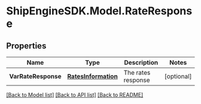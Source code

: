 # ShipEngineSDK.Model.RateResponse

## Properties

Name | Type | Description | Notes
------------ | ------------- | ------------- | -------------
**VarRateResponse** | [**RatesInformation**](RatesInformation.md) | The rates response | [optional] 

[[Back to Model list]](../../README.md#documentation-for-models) [[Back to API list]](../../README.md#documentation-for-api-endpoints) [[Back to README]](../../README.md)

